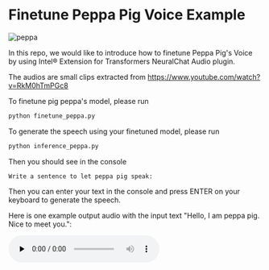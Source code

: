 # Finetune Peppa Pig Voice Example

![peppa](https://upload.wikimedia.org/wikipedia/en/thumb/8/86/Peppa_Pig_logo.svg/1280px-Peppa_Pig_logo.svg.png)

In this repo, we would like to introduce how to finetune Peppa Pig's Voice by using Intel® Extension for Transformers NeuralChat Audio plugin.

The audios are small clips extracted from https://www.youtube.com/watch?v=RkM0hTmPGc8

To finetune pig peppa's model, please run

```python
python finetune_peppa.py
```

To generate the speech using your finetuned model, please run

```python
python inference_peppa.py
```

Then you should see in the console

```
Write a sentence to let peppa pig speak:
```

Then you can enter your text in the console and press ENTER on your keyboard to generate the speech.

Here is one example output audio with the input text "Hello, I am peppa pig. Nice to meet you.":

<audio controls="" preload="none"><source src="output_sample.wav"></audio>